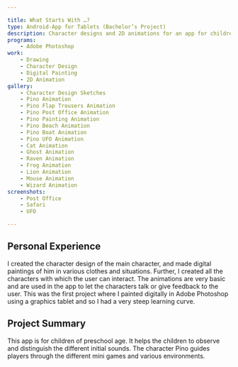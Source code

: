 ```yaml
---

title: What Starts With …?
type: Android-App for Tablets (Bachelor’s Project)
description: Character designs and 2D animations for an app for children of preschool age.
programs:
    - Adobe Photoshop
work:
    - Drawing
    - Character Design
    - Digital Painting
    - 2D Animation
gallery:
    - Character Design Sketches
    - Pino Animation
    - Pino Flap Trousers Animation
    - Pino Post Office Animation
    - Pino Painting Animation
    - Pino Beach Animation
    - Pino Boat Animation
    - Pino UFO Animation
    - Cat Animation
    - Ghost Animation
    - Raven Animation
    - Frog Animation
    - Lion Animation
    - Mouse Animation
    - Wizard Animation
screenshots:
    - Post Office
    - Safari
    - UFO

---
```


## Personal Experience
I created the character design of the main character, and made digital paintings of him in various clothes and
situations. Further, I created all the characters with which the user can interact. The animations are very basic and
are used in the app to let the characters talk or give feedback to the user. This was the first project where I painted
digitally in Adobe Photoshop using a graphics tablet and so I had a very steep learning curve.

## Project Summary
This app is for children of preschool age. It helps the children to observe and distinguish the different initial
sounds. The character Pino guides players through the different mini games and various environments.
